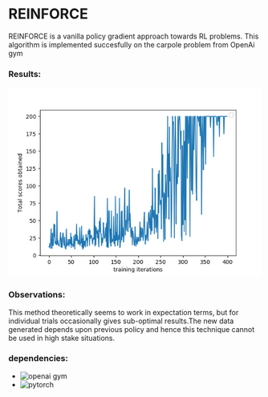 
# REINFORCE

REINFORCE is a vanilla policy gradient approach towards RL problems. This algorithm is implemented succesfully on the carpole problem from OpenAi gym

### Results:

![](./images/Figure_1.png)


### Observations:
This method theoretically seems to work in expectation terms, but for individual trials occasionally gives sub-optimal results.The new data generated depends upon previous policy and hence this technique cannot be used in high stake situations.

### dependencies:

* ![openai gym](https://gym.openai.com/)           
* ![pytorch](https://pytorch.org/)

